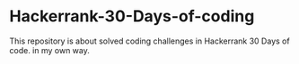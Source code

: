 # Hackerrank-30-Days-of-coding
This repository is about solved coding challenges in Hackerrank 30 Days of code. in my own way.
